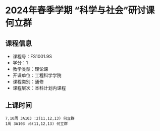 # 2024年春季学期 “科学与社会”研讨课 何立群






## 课程信息

- 课程号：FS1001.9S
- 学分：1
- 教学类型：理论课
- 开课单位：工程科学学院
- 课程类别：通修
- 课程层次：本科计划内课程

## 上课时间

```
7,10周 3A103 :2(11,12,13) 何立群
1周 3A103 :6(11,12,13) 何立群
```

